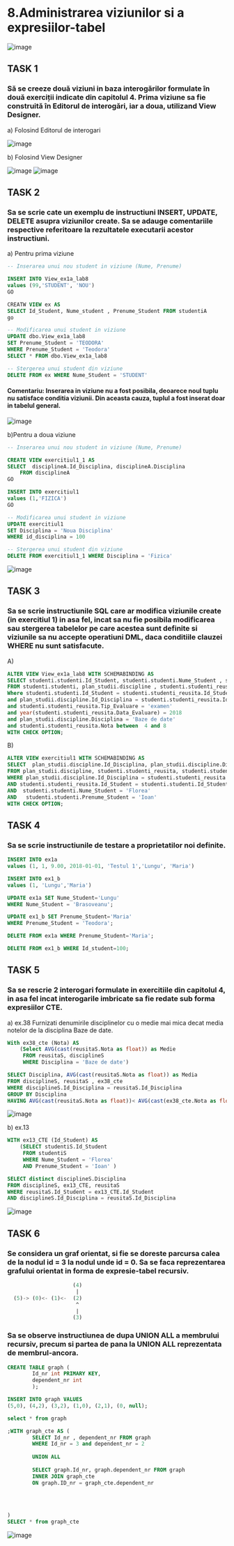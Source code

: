 # 8.Administrarea viziunilor si a expresiilor-tabel
![image](https://user-images.githubusercontent.com/34598802/49867207-67414f80-fe12-11e8-90f8-7def37748ea4.png)
## TASK 1

### Să se creeze două viziuni in baza interogărilor formulate în două exerciții indicate din capitolul 4. Prima viziune sa fie construită în Editorul de interogări, iar a doua, utilizand View Designer.

a) Folosind Editorul de interogari

![image](https://user-images.githubusercontent.com/34598802/49869961-b1c6ca00-fe1a-11e8-99b0-08230a9cccfb.png)

b) Folosind View Designer

![image](https://user-images.githubusercontent.com/34598802/49870043-d753d380-fe1a-11e8-8e6f-d99e933c5ee6.png)
![image](https://user-images.githubusercontent.com/34598802/49870120-226de680-fe1b-11e8-8e8f-acc48d8f2edf.png)

## TASK 2

### Sa se scrie cate un exemplu de instructiuni INSERT, UPDATE, DELETE asupra viziunilor create. Sa se adauge comentariile respective referitoare la rezultatele executarii acestor instructiuni.

a) Pentru prima viziune
```SQL
-- Inserarea unui nou student in viziune (Nume, Prenume)

INSERT INTO View_ex1a_lab8 
values (99,'STUDENT', 'NOU')
GO

CREATW VIEW ex AS 
SELECT Id_Student, Nume_student , Prenume_Student FROM studentiA
go

-- Modificarea unui student in viziune
UPDATE dbo.View_ex1a_lab8 
SET Prenume_Student = 'TEODORA'
WHERE Prenume_Student = 'Teodora'
SELECT * FROM dbo.View_ex1a_lab8

-- Stergerea unui student din viziune
DELETE FROM ex WHERE Nume_Student = 'STUDENT'
```
#### Comentariu: Inserarea in viziune nu a fost posibila, deoarece noul tuplu nu satisface conditia viziunii. Din aceasta cauza, tuplul a fost inserat doar in tabelul general. 
![image](https://user-images.githubusercontent.com/34598802/49871018-c22c7400-fe1d-11e8-9fbe-9379f9777d1c.png)

b)Pentru a doua viziune
```SQL
-- Inserarea unui nou student in viziune (Nume, Prenume)

CREATE VIEW exercitiul1_1 AS 
SELECT  disciplineA.Id_Disciplina, disciplineA.Disciplina 
	FROM disciplineA
GO

INSERT INTO exercitiul1 
values (1,'FIZICA')
GO

-- Modificarea unui student in viziune
UPDATE exercitiul1 
SET Disciplina = 'Noua Disciplina'
WHERE id_disciplina = 100

-- Stergerea unui student din viziune
DELETE FROM exercitiul1_1 WHERE Disciplina = 'Fizica'
```
![image](https://user-images.githubusercontent.com/34598802/49871185-3404bd80-fe1e-11e8-9da3-f94523cbdf9d.png)
## TASK 3

### Sa se scrie instructiunile SQL care ar modifica viziunile create (in exercitiul 1) in asa fel, incat sa nu fie posibila modificarea sau stergerea tabelelor pe care acestea sunt definite si viziunile sa nu accepte operatiuni DML, daca conditiile clauzei WHERE nu sunt satisfacute.
A)
```SQL
ALTER VIEW View_ex1a_lab8 WITH SCHEMABINDING AS
SELECT studenti.studenti.Id_Student, studenti.studenti.Nume_Student , studenti.studenti.Prenume_Student 
FROM studenti.studenti, plan_studii.discipline , studenti.studenti_reusita
Where studenti.studenti.Id_Student = studenti.studenti_reusita.Id_Student
and plan_studii.discipline.Id_Disciplina = studenti.studenti_reusita.Id_Disciplina
and studenti.studenti_reusita.Tip_Evaluare = 'examen' 
and year(studenti.studenti_reusita.Data_Evaluare) = 2018 
and plan_studii.discipline.Disciplina = 'Baze de date'
and studenti.studenti_reusita.Nota between  4 and 8
WITH CHECK OPTION;
```
B)
```SQL
ALTER VIEW exercitiul1 WITH SCHEMABINDING AS
SELECT  plan_studii.discipline.Id_Disciplina, plan_studii.discipline.Disciplina 
FROM plan_studii.discipline, studenti.studenti_reusita, studenti.studenti
WHERE plan_studii.discipline.Id_Disciplina = studenti.studenti_reusita.Id_Disciplina
AND studenti.studenti_reusita.Id_Student = studenti.studenti.Id_Student
AND  studenti.studenti.Nume_Student = 'Florea' 
AND   studenti.studenti.Prenume_Student = 'Ioan'
WITH CHECK OPTION;
```
## TASK 4
### Sa se scrie instructiunile de testare a proprietatilor noi definite.


```SQL
INSERT INTO ex1a 
values (1, 1, 9.00, 2018-01-01, 'Testul 1','Lungu', 'Maria')

INSERT INTO ex1_b 
values (1, 'Lungu','Maria')
```
```SQL
UPDATE ex1a SET Nume_Student='Lungu'
WHERE Nume_Student = 'Brasoveanu';

UPDATE ex1_b SET Prenume_Student='Maria'
WHERE Prenume_Student = 'Teodora';
```
```SQL
DELETE FROM ex1a WHERE Prenume_Student='Maria';

DELETE FROM ex1_b WHERE Id_student=100;
```

## TASK 5
### Sa se rescrie 2 interogari formulate in exercitiile din capitolul 4, in asa fel incat interogarile imbricate sa fie redate sub forma expresiilor CTE.

a) ex.38 Furnizati denumirile disciplinelor cu o medie mai mica decat media notelor de la disciplina Baze de date.
```SQL
With ex38_cte (Nota) AS
    (Select AVG(cast(reusitaS.Nota as float)) as Medie
     FROM reusitaS, disciplineS
     WHERE Disciplina = 'Baze de date')

SELECT Disciplina, AVG(cast(reusitaS.Nota as float)) as Media
FROM disciplineS, reusitaS , ex38_cte
WHERE disciplineS.Id_Disciplina = reusitaS.Id_Disciplina
GROUP BY Disciplina
HAVING AVG(cast(reusitaS.Nota as float))< AVG(cast(ex38_cte.Nota as float))
```
![image](https://user-images.githubusercontent.com/34598802/49874269-c1e4a680-fe26-11e8-9515-595c0fd9d7b4.png)

b) ex.13
```SQL
WITH ex13_CTE (Id_Student) AS
    (SELECT studentiS.Id_Student
     FROM studentiS
     WHERE Nume_Student = 'Florea'
     AND Prenume_Student = 'Ioan' )

SELECT distinct disciplineS.Disciplina
FROM disciplineS, ex13_CTE, reusitaS
WHERE reusitaS.Id_Student = ex13_CTE.Id_Student
AND disciplineS.Id_Disciplina = reusitaS.Id_Disciplina
```
![image](https://user-images.githubusercontent.com/34598802/49874415-1720b800-fe27-11e8-8c5f-c3c00eee5f31.png)

## TASK 6
### Se considera un graf orientat, si fie se doreste parcursa calea de la nodul id = 3 la nodul unde id = 0. Sa se faca reprezentarea grafului orientat in forma de expresie-tabel recursiv.
```SQL
                     (4)
                      |
  (5)-> (0)<- (1)<-  (2)
                      ^
                      |
                     (3)
```
###  Sa se observe instructiunea de dupa UNION ALL a membrului recursiv, precum si partea de pana la UNION ALL reprezentata de membrul-ancora.
```SQL
CREATE TABLE graph (
		Id_nr int PRIMARY KEY,
		dependent_nr int
		);

INSERT INTO graph VALUES
(5,0), (4,2), (3,2), (1,0), (2,1), (0, null);

select * from graph

;WITH graph_cte AS (
		SELECT Id_nr , dependent_nr FROM graph
		WHERE Id_nr = 3 and dependent_nr = 2
		
		UNION ALL
		
		SELECT graph.Id_nr, graph.dependent_nr FROM graph
		INNER JOIN graph_cte
		ON graph.ID_nr = graph_cte.dependent_nr
		
		
	
		
)
SELECT * from graph_cte
```
![image](https://user-images.githubusercontent.com/34598802/49875205-1a1ca800-fe29-11e8-889f-4e2724e029f8.png)


